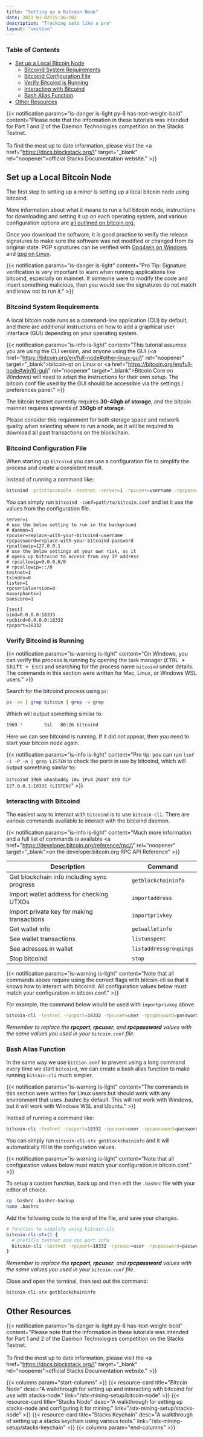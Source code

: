 ```yaml
---
title: "Setting up a Bitcoin Node"
date: 2021-01-02T15:36:10Z
description: "Tracking sats like a pro"
layout: "section"
---
```


### Table of Contents

- [Set up a Local Bitcoin Node](#set-up-a-local-bitcoin-node)
  - [Bitcoind System Requirements](#bitcoind-system-requirements)
  - [Bitcoind Configuration File](#bitcoind-configuration-file)
  - [Verify Bitcoind is Running](#verify-bitcoind-is-running)
  - [Interacting with Bitcoind](#interacting-with-bitcoind)
  - [Bash Alias Function](#bash-alias-function)
- [Other Resources](#other-resources)

{{< notification params="is-danger is-light py-6 has-text-weight-bold"
 content="Please note that the information in these tutorials was intended for Part 1 and 2 of the Daemon Technologies competition on the Stacks Testnet.<br /><br />To find the most up to date information, please visit the <a href=\"https://docs.blockstack.org/\" target=\"_blank\" rel=\"noopener\">official Stacks Documentation website.</a>" >}}

## Set up a Local Bitcoin Node

The first step to setting up a miner is setting up a local bitcoin node using bitcoind.

More information about what it means to run a full bitcoin node, instructions for downloading and setting it up on each operating system, and various configuration options are [all outlined on bitcoin.org.](https://bitcoin.org/en/full-node#what-is-a-full-node)

Once you download the software, it is good practice to verify the release signatures to make sure the software was not modified or changed from its original state. PGP signatures can be verified with [Gpg4win on Windows](https://www.gpg4win.de/index.html) and [gpg on Linux](https://www.gnupg.org/gph/en/manual/x135.html).

{{< notification params="is-danger is-light"
 content="Pro Tip: Signature verification is very important to learn when running applications like bitcoind, especially on mainnet. If someone were to modify the code and insert something malicious, then you would see the signatures do not match and know not to run it." >}}

### Bitcoind System Requirements

A local bitcoin node runs as a command-line application (CLI) by default, and there are additional instructions on how to add a graphical user interface (GUI) depending on your operating system.

{{< notification params="is-info is-light"
 content="This tutorial assumes you are using the CLI version, and anyone using the GUI (<a href=\"https://bitcoin.org/en/full-node#other-linux-gui\" rel=\"noopener\" target=\"_blank\">bitcoin-qt on Linux</a> or <a href=\"https://bitcoin.org/en/full-node#win10-gui\" rel=\"noopener\" target=\"_blank\">Bitcoin Core on Windows</a>) will need to adapt the instructions for their own setup. The bitcoin.conf file used by the GUI should be accessible via the settings / preferences panel." >}}

The bitcoin testnet currently requires **30-40gb of storage**, and the bitcoin mainnet requires upwards of **350gb of storage**.

Please consider this requirement for both storage space and network quality when selecting where to run a node, as it will be required to download all past transactions on the blockchain.

### Bitcoind Configuration File

When starting up `bitcoind` you can use a configuration file to simplify the process and create a consistent result.

Instead of running a command like:

```bash
bitcoind -printtoconsole -testnet -server=1 -rpcuser=username -rpcpassword=password -txindex=0 -listen=1 -rpcserialversion=0 -maxorphantx=1 -banscore=1 -bind=0.0.0.0:18333 -rpcbind=0.0.0.0:18332 -rpcport=18332
```

You can simply run `bitcoind -conf=path/to/bitcoin.conf` and let it use the values from the configuration file.

```none
server=1
# use the below setting to run in the background
# daemon=1
rpcuser=replace-with-your-bitcoind-username
rpcpassword=replace-with-your-bitcoind-password
rpcallowip=127.0.0.1
# use the below settings at your own risk, as it
# opens up bitcoind to access from any IP address
# rpcallowip=0.0.0.0/0
# rpcallowip=::/0
testnet=1
txindex=0
listen=1
rpcserialversion=0
maxorphantx=1
banscore=1

[test]
bind=0.0.0.0:18333
rpcbind=0.0.0.0:18332
rpcport=18332
```

### Verify Bitcoind is Running

{{< notification params="is-warning is-light"
 content="On Windows, you can verify the process is running by opening the task manager (<kbd>CTRL + Shift + Esc</kbd>) and searching for the process name `bitcoind` under details. The commands in this section were written for Mac, Linux, or Windows WSL users." >}}

Search for the bitcoind process using `ps`:

```bash
ps -ax | grep bitcoin | grep -v grep
```

Which will output something similar to:

```bash
1969 ?        Ssl   80:26 bitcoind
```

Here we can see bitcoind is running. If it did *not* appear, then you need to start your bitcoin node again.

{{< notification params="is-info is-light"
 content="Pro tip: you can run <code>lsof -i -P -n | grep LISTEN</code> to check the ports in use by bitcoind, which will output something similar to:<br /><br /><code>bitcoind 1969 whoabuddy   10u  IPv4  26807      0t0  TCP 127.0.0.1:18332 (LISTEN)</code>" >}}

### Interacting with Bitcoind

The easiest way to interact with `bitcoind` is to use `bitcoin-cli`. There are various commands available to interact with the bitcoind daemon.

{{< notification params="is-info is-light"
 content="Much more information and a full list of commands is available <a href=\"https://developer.bitcoin.org/reference/rpc/\" rel=\"noopener\" target=\"_blank\">on the developer.bitcoin.org RPC API Reference</a>" >}}

| Description | Command |
| --- | --- |
| Get blockchain info including sync progress | `getblockchaininfo` |
| Import wallet address for checking UTXOs | `importaddress` |
| Import private key for making transactions | `importprivkey` |
| Get wallet info | `getwalletinfo` |
| See wallet transactions | `listunspent` |
| See adresses in wallet | `listaddressgroupings` |
| Stop bitcoind | `stop` |

{{< notification params="is-warning is-light"
 content="Note that all commands above require using the correct flags with bitcoin-cli so that it knows how to interact with bitcoind. All configuration values below must match your configuration in bitcoin.conf." >}}

For example, the command below would be used with `importprivkey` above.

```bash
bitcoin-cli -testnet -rpcport=18332 -rpcuser=user -rpcpassword=password -rpcclienttimeout=7200 importprivkey "wif-formatted-private-key"
```

*Remember to replace the **rpcport**, **rpcuser**, and **rpcpassword** values with the same values you used in your `bitcoin.conf` file.*

### Bash Alias Function

In the same way we use `bitcion.conf` to prevent using a long command every time we start `bitcoind`, we can create a bash alias function to make running `bitcoin-cli` much simpler.

{{< notification params="is-warning is-light"
 content="The commands in this section were written for Linux users but should work with any environment that uses .bashrc by default. This will not work with Windows, but it will work with Windows WSL and Ubuntu." >}}

Instead of running a command like:

```bash
bitcoin-cli -testnet -rpcport=18332 -rpcuser=user -rpcpassword=password getblockchaininfo
```

You can simply run `bitcoin-cli-stx getblockchaininfo` and it will automatically fill in the configuration values.

{{< notification params="is-warning is-light"
 content="Note that all configuration values below must match your configuration in bitcoin.conf." >}}

To setup a custom function, back up and then edit the `.bashrc` file with your editor of choice.

```bash
cp .bashrc .bashrc-backup
nano .bashrc
```

Add the following code to the end of the file, and save your changes.

```bash
# function to simplify using bitcoin-cli
bitcoin-cli-stx() {
  # prefills testnet and rpc port info
  bitcoin-cli -testnet -rpcport=18332 -rpcuser=user -rpcpassword=password "$@"
}
```

*Remember to replace the **rpcport**, **rpcuser**, and **rpcpassword** values with the same values you used in your `bitcoin.conf` file.*

Close and open the terminal, then test out the command:

```bash
bitcoin-cli-stx getblockchaininfo
```

## Other Resources

{{< notification params="is-danger is-light py-6 has-text-weight-bold"
 content="Please note that the information in these tutorials was intended for Part 1 and 2 of the Daemon Technologies competition on the Stacks Testnet.<br /><br />To find the most up to date information, please visit the <a href=\"https://docs.blockstack.org/\" target=\"_blank\" rel=\"noopener\">official Stacks Documentation website.</a>" >}}

{{< columns param="start-columns" >}}
  {{< resource-card title="Bitcoin Node"
    desc="A walkthrough for setting up and interacting with bitcoind for use with stacks-node."
    link="/stx-mining-setup/bitcoin-node" >}}
  {{< resource-card title="Stacks Node"
    desc="A walkthrough for setting up stacks-node and configuring it for mining."
    link="/stx-mining-setup/stacks-node" >}}
  {{< resource-card title="Stacks Keychain"
    desc="A walkthrough of setting up a stacks keychain using various tools."
    link="/stx-mining-setup/stacks-keychain" >}}
{{< columns param="end-columns" >}}
